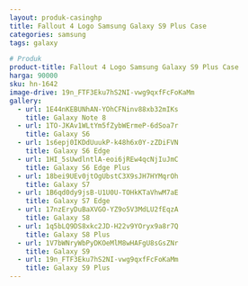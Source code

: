 ```yaml
---
layout: produk-casinghp
title: Fallout 4 Logo Samsung Galaxy S9 Plus Case
categories: samsung
tags: galaxy

# Produk
product-title: Fallout 4 Logo Samsung Galaxy S9 Plus Case
harga: 90000
sku: hn-1642
image-drive: 19n_FTF3Eku7hS2NI-vwg9qxfFcFoKaMm
gallery:
  - url: 1E44nKEBUNhAN-YOhCFNinv88xb32mIKs
    title: Galaxy Note 8
  - url: 1TO-JKAv1WLtYm5fZybWErmeP-6dSoa7r
    title: Galaxy S6
  - url: 1s6epj0IKDdUuukP-k48h6x0Y-zZDiFVN
    title: Galaxy S6 Edge
  - url: 1HI_5sUwdlntlA-eoi6jREw4qcNjIuJmC
    title: Galaxy S6 Edge Plus
  - url: 18bei9UEv0jtOgUbstC3X9sJH7HYMqrOh
    title: Galaxy S7
  - url: 1B6qd0dy9jsB-U1U0U-TOHkKTaVhwM7aE
    title: Galaxy S7 Edge
  - url: 17nzEryDuBaXVGO-YZ9o5V3MdLU2fEqzA
    title: Galaxy S8
  - url: 1q5bLQ9DS8xkc2JD-H22v9YOryx9a8r7Q
    title: Galaxy S8 Plus
  - url: 1V7bWNryWbPyDKOeMlM8wHAFgU8sGsZNr
    title: Galaxy S9
  - url: 19n_FTF3Eku7hS2NI-vwg9qxfFcFoKaMm
    title: Galaxy S9 Plus
---
```

